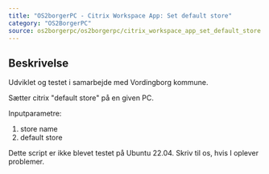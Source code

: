 ```yaml
---
title: "OS2borgerPC - Citrix Workspace App: Set default store"
category: "OS2BorgerPC"
source: os2borgerpc/os2borgerpc/citrix_workspace_app_set_default_store.sh
---
```


## Beskrivelse
Udviklet og testet i samarbejde med Vordingborg kommune.

Sætter citrix "default store" på en given PC.

Inputparametre:

1) store name
2) default store

Dette script er ikke blevet testet på Ubuntu 22.04. Skriv til os, hvis I oplever problemer.